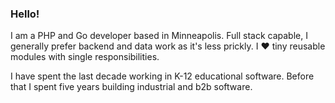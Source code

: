 ### Hello!

I am a PHP and Go developer based in Minneapolis. Full stack capable, I generally prefer backend and data work as it's less prickly. I ❤️ tiny reusable modules with single responsibilities.

I have spent the last decade working in K-12 educational software. Before that I spent five years building industrial and b2b software.
